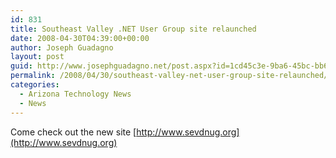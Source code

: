 ```yaml
---
id: 831
title: Southeast Valley .NET User Group site relaunched
date: 2008-04-30T04:39:00+00:00
author: Joseph Guadagno
layout: post
guid: http://www.josephguadagno.net/post.aspx?id=1cd45c3e-9ba6-45bc-bb6c-b495d91aca18
permalink: /2008/04/30/southeast-valley-net-user-group-site-relaunched/
categories:
  - Arizona Technology News
  - News
---
```

Come check out the new site [http://www.sevdnug.org](http://www.sevdnug.org)
